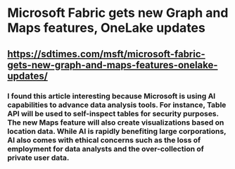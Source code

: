 # Microsoft Fabric gets new Graph and Maps features, OneLake updates
## https://sdtimes.com/msft/microsoft-fabric-gets-new-graph-and-maps-features-onelake-updates/
### I found this article interesting because Microsoft is using AI capabilities to advance data analysis tools. For instance, Table API will be used to self-inspect tables for security purposes. The new Maps feature will also create visualizations based on location data. While AI is rapidly benefiting large corporations, AI also comes with ethical concerns such as the loss of employment for data analysts and the over-collection of private user data.


